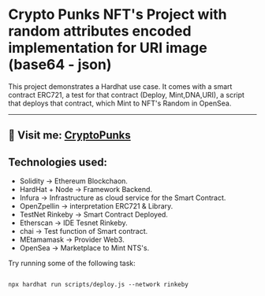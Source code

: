 # Crypto Punks NFT's Project with random attributes encoded implementation for URI image (base64 - json)

This project demonstrates a Hardhat use case. It comes with a smart contract ERC721, a test for that contract (Deploy, Mint,DNA,URI), a script that deploys that contract, which  Mint to NFT's Random in OpenSea.

<hr> 
<h2>📢 Visit me: <a style={{color:"gray"}} href="https://testnets.opensea.io/collection/cryptopunks-9zids3zaxo">CryptoPunks</a></h2> 


## Technologies used:
-  Solidity ->  Ethereum Blockchaon.
-  HardHat + Node -> Framework Backend.
-  Infura -> Infrastructure as cloud service for the Smart Contract.
-  OpenZpellin -> interpretation ERC721 & Library.
-  TestNet Rinkeby -> Smart Contract Deployed.
-  Etherscan -> IDE Tesnet Rinkeby.
-  chai -> Test function of Smart contract.
-  MEtamamask -> Provider Web3.
-  OpenSea -> Marketplace to Mint NTS's.


Try running some of the following task:

```shell

npx hardhat run scripts/deploy.js --network rinkeby

```

